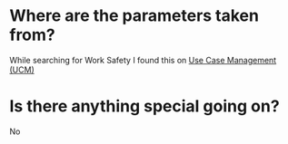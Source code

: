 # Where are the parameters taken from?
While searching for Work Safety I found this on [Use Case Management (UCM)](https://ucm.buildingsmart.org/en/use-cases/2927/de)

# Is there anything special going on?
No